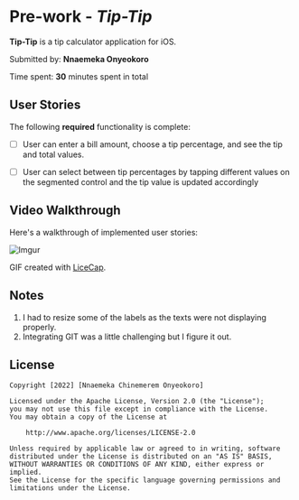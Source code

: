 # Pre-work - *Tip-Tip*

**Tip-Tip** is a tip calculator application for iOS.

Submitted by: **Nnaemeka Onyeokoro**

Time spent: **30** minutes spent in total

## User Stories

The following **required** functionality is complete:

* [ ] User can enter a bill amount, choose a tip percentage, and see the tip and total values.
* [ ] User can select between tip percentages by tapping different values on the segmented control and the tip value is updated accordingly


## Video Walkthrough

Here's a walkthrough of implemented user stories:

![Imgur](https://imgur.com/R2oFpbp.gif)


GIF created with [LiceCap](http://www.cockos.com/licecap/).

## Notes

1. I had to resize some of the labels as the texts were not displaying properly.
2. Integrating GIT was a little challenging but I figure it out.

## License

    Copyright [2022] [Nnaemeka Chinemerem Onyeokoro]

    Licensed under the Apache License, Version 2.0 (the "License");
    you may not use this file except in compliance with the License.
    You may obtain a copy of the License at

        http://www.apache.org/licenses/LICENSE-2.0

    Unless required by applicable law or agreed to in writing, software
    distributed under the License is distributed on an "AS IS" BASIS,
    WITHOUT WARRANTIES OR CONDITIONS OF ANY KIND, either express or implied.
    See the License for the specific language governing permissions and
    limitations under the License.
